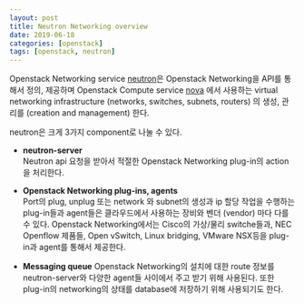 ```yaml
---
layout: post
title: Neutron Networking overview
date: 2019-06-18
categories: [openstack]
tags: [openstack, neutron]
---
```

Openstack Networking service [neutron]은 Openstack Networking을 API를 통해서 정의, 제공하며 Openstack Compute service [nova] 에서 사용하는 virtual networking infrastructure (networks, switches, subnets, routers) 의 생성, 관리를 (creation and management) 한다.
<!--more-->

neutron은 크게 3가지 component로 나눌 수 있다.  

* **neutron-server**  
  Neutron api 요청을 받아서 적절한 Openstack Networking plug-in의 action을 처리한다.

* **Openstack Networking plug-ins, agents**  
  Port의 plug, unplug 또는 network 와 subnet의 생성과 ip 할당 작업을 수행하는 plug-in들과 agent들은 클라우드에서 사용하는 장비와 벤더 (vendor) 마다 다를 수 있다. Openstack Networking에서는 Cisco의 가상/물리 switche들과, NEC Openflow 제품들, Open vSwitch, Linux bridging, VMware NSX등을 plug-in과 agent를 통해서 제공한다.

* **Messaging queue**
  Openstack Networking의 설치에 대한 route 정보를 neutron-server와 다양한 agent들 사이에서 주고 받기 위해 사용된다. 또한 plug-in의 networking의 상태를 database에 저장하기 위해 사용되기도 한다.

[nova]: https://docs.openstack.org/nova/latest
[neutron]: https://docs.openstack.org/neutron/latest/index.html
